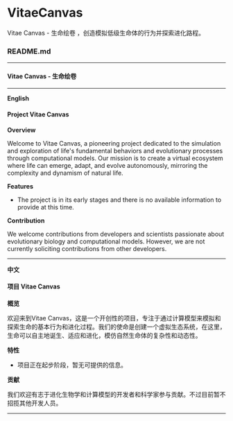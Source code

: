 # VitaeCanvas
Vitae Canvas - 生命绘卷 ，创造模拟低级生命体的行为并探索进化路程。
### README.md

---

#### Vitae Canvas - 生命绘卷

---

**English**

#### Project Vitae Canvas

**Overview**

Welcome to Vitae Canvas, a pioneering project dedicated to the simulation and exploration of life's fundamental behaviors and evolutionary processes through computational models. Our mission is to create a virtual ecosystem where life can emerge, adapt, and evolve autonomously, mirroring the complexity and dynamism of natural life.

**Features**

- The project is in its early stages and there is no available information to provide at this time.

**Contribution**

We welcome contributions from developers and scientists passionate about evolutionary biology and computational models. However, we are not currently soliciting contributions from other developers.

---

**中文**

#### 项目 Vitae Canvas

**概览**

欢迎来到Vitae Canvas，这是一个开创性的项目，专注于通过计算模型来模拟和探索生命的基本行为和进化过程。我们的使命是创建一个虚拟生态系统，在这里，生命可以自主地诞生、适应和进化，模仿自然生命体的复杂性和动态性。

**特性**

- 项目正在起步阶段，暂无可提供的信息。

**贡献**

我们欢迎有志于进化生物学和计算模型的开发者和科学家参与贡献。不过目前暂不招揽其他开发人员。

---
